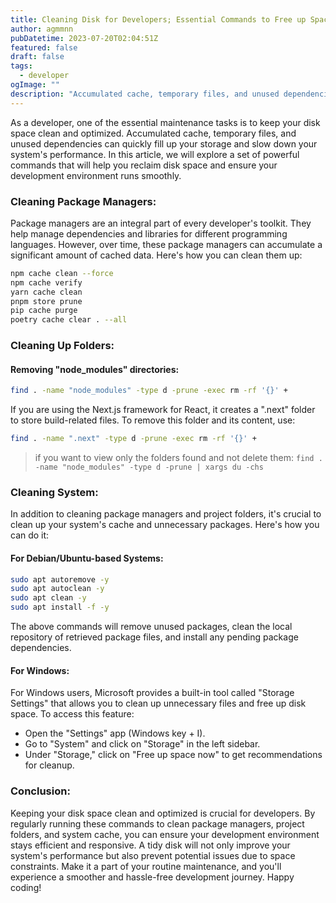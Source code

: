 ```yaml
---
title: Cleaning Disk for Developers; Essential Commands to Free up Space
author: agmmnn
pubDatetime: 2023-07-20T02:04:51Z
featured: false
draft: false
tags:
  - developer
ogImage: ""
description: "Accumulated cache, temporary files, and unused dependencies can quickly fill up your storage and slow down your system's performance. In this article...."
---
```


As a developer, one of the essential maintenance tasks is to keep your disk space clean and optimized. Accumulated cache, temporary files, and unused dependencies can quickly fill up your storage and slow down your system's performance. In this article, we will explore a set of powerful commands that will help you reclaim disk space and ensure your development environment runs smoothly.

### Cleaning Package Managers:

Package managers are an integral part of every developer's toolkit. They help manage dependencies and libraries for different programming languages. However, over time, these package managers can accumulate a significant amount of cached data. Here's how you can clean them up:

```bash
npm cache clean --force
npm cache verify
yarn cache clean
pnpm store prune
pip cache purge
poetry cache clear . --all
```

### Cleaning Up Folders:

#### Removing "node_modules" directories:

```bash
find . -name "node_modules" -type d -prune -exec rm -rf '{}' +
```

If you are using the Next.js framework for React, it creates a ".next" folder to store build-related files. To remove this folder and its content, use:

```bash
find . -name ".next" -type d -prune -exec rm -rf '{}' +
```

> if you want to view only the folders found and not delete them: `find . -name "node_modules" -type d -prune | xargs du -chs`

### Cleaning System:

In addition to cleaning package managers and project folders, it's crucial to clean up your system's cache and unnecessary packages. Here's how you can do it:

#### For Debian/Ubuntu-based Systems:

```bash
sudo apt autoremove -y
sudo apt autoclean -y
sudo apt clean -y
sudo apt install -f -y
```

The above commands will remove unused packages, clean the local repository of retrieved package files, and install any pending package dependencies.

#### For Windows:

For Windows users, Microsoft provides a built-in tool called "Storage Settings" that allows you to clean up unnecessary files and free up disk space. To access this feature:

- Open the "Settings" app (Windows key + I).
- Go to "System" and click on "Storage" in the left sidebar.
- Under "Storage," click on "Free up space now" to get recommendations for cleanup.

### Conclusion:

Keeping your disk space clean and optimized is crucial for developers. By regularly running these commands to clean package managers, project folders, and system cache, you can ensure your development environment stays efficient and responsive. A tidy disk will not only improve your system's performance but also prevent potential issues due to space constraints. Make it a part of your routine maintenance, and you'll experience a smoother and hassle-free development journey. Happy coding!
